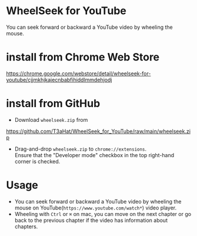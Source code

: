 # WheelSeek for YouTube  
You can seek forward or backward a YouTube video by wheeling the mouse.  

# install from Chrome Web Store  
https://chrome.google.com/webstore/detail/wheelseek-for-youtube/cjjmkhjkajecnbabfihiddlmmdehjodj

# install from GitHub
- Download `wheelseek.zip` from   
  
https://github.com/T3aHat/WheelSeek_for_YouTube/raw/main/wheelseek.zip  

- Drag-and-drop `wheelseek.zip` to `chrome://extensions`.  
Ensure that the "Developer mode" checkbox in the top right-hand corner is checked.   
  
# Usage  
* You can seek forward or backward a YouTube video by wheeling the mouse on YouTube(`https://www.youtube.com/watch*`) video player.  
* Wheeling with `Ctrl` or `⌘` on mac, you can move on the next chapter or go back to the previous chapter if the video has information about chapters.